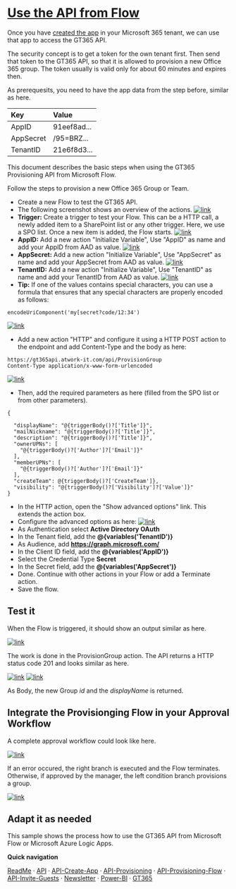# [Use the API from Flow](#use-the-api)

Once you have [created the app](./API-create-app.md) in your Microsoft 365 tenant, we can use that app to access the GT365 API.

The security concept is to get a token for the own tenant first. Then send that token to the GT365 API, so that it is allowed to provision a new Office 365 group. The token usually is valid only for about 60 minutes and expires then.

As prerequesits, you need to have the app data from the step before, similar as here.

| Key | Value |
|:----|:------|
| AppID | 91eef8ad...
| AppSecret | /95=BRZ...
| TenantID | 21e6f8d3...

This document describes the basic steps when using the GT365 Provisioning API from Microsoft Flow.

Follow the steps to provision a new Office 365 Group or Team.

- Create a new Flow to test the GT365 API.
- The following screenshot shows an overview of the actions.
[![link](./images/api-provision-flow-1.png)](./images/api-provision-flow-1.png "Click to enlarge")
- **Trigger:** Create a trigger to test your Flow. This can be a HTTP call, a newly added item to a SharePoint list or any other trigger. Here, we use a SPO list. Once a new item is added, the Flow starts.
[![link](./images/api-provision-flow-2.png)](./images/api-provision-flow-2.png "Click to enlarge")
- **AppID:** Add a new action "Initialize Variable", Use "AppID" as name and add your AppID from AAD as value.
[![link](./images/api-provision-flow-4.png)](./images/api-provision-flow-4.png "Click to enlarge")
- **AppSecret:** Add a new action "Initialize Variable", Use "AppSecret" as name and add your AppSecret from AAD as value.
[![link](./images/api-provision-flow-3.png)](./images/api-provision-flow-3.png "Click to enlarge")
- **TenantID:** Add a new action "Initialize Variable", Use "TenantID" as name and add your TenantID from AAD as value.
[![link](./images/api-provision-flow-5.png)](./images/api-provision-flow-5.png "Click to enlarge")
- **Tip:** If one of the values contains special characters, you can use a formula that ensures that any special characters are properly encoded as follows:
~~~
encodeUriComponent('my[secret?code/12:34')
~~~
[![link](./images/api-provision-flow-6.png)](./images/api-provision-flow-6.png "Click to enlarge")
- Add a new action "HTTP" and configure it using a HTTP POST action to the endpoint and add Content-Type and the body as here:
~~~
https://gt365api.atwork-it.com/api/ProvisionGroup
Content-Type application/x-www-form-urlencoded
~~~
[![link](./images/api-provision-flow-11.png)](./images/api-provision-flow-11.png "Click to enlarge")
- Then, add the required parameters as here (filled from the SPO list or from other parameters).
~~~
{
  
  "displayName": "@{triggerBody()?['Title']}",
  "mailNickname": "@{triggerBody()?['Title']}",
  "description": "@{triggerBody()?['Title']}",
  "ownerUPNs": [
    "@{triggerBody()?['Author']?['Email']}"
  ],
  "memberUPNs": [
    "@{triggerBody()?['Author']?['Email']}"
  ],
  "createTeam": @{triggerBody()?['CreateTeam']},
  "visibility": "@{triggerBody()?['Visibility']?['Value']}"
}
~~~
- In the HTTP action, open the "Show advanced options" link. This extends the action box.
- Configure the advanced options as here:
[![link](./images/api-provision-flow-10.png)](./images/api-provision-flow-10.png "Click to enlarge")
- As Authentication select **Active Directory OAuth**
- In the Tenant field, add the **@{variables('TenantID')}**
- As Audience, add **https://graph.microsoft.com/**
- In the Client ID field, add the **@{variables('AppID')}**
- Select the Credential Type **Secret**
- In the Secret field, add the **@{variables('AppSecret')}**
- Done. Continue with other actions in your Flow or add a Terminate action.
- Save the flow.

## Test it

When the Flow is triggered, it should show an output similar as here.

[![link](./images/api-provision-flow-12.png)](./images/api-provision-flow-12.png "Click to enlarge")

The work is done in the ProvisionGroup action. The API returns a HTTP status code 201 and looks similar as here.

[![link](./images/api-provision-flow-13.png)](./images/api-provision-flow-13.png "Click to enlarge")
[![link](./images/api-provision-flow-14.png)](./images/api-provision-flow-14.png "Click to enlarge")

As Body, the new Group *id* and the *displayName* is returned.

## Integrate the Provisionging Flow in your Approval Workflow

A complete approval workflow could look like here. 

[![link](./images/api-provision-flow-15.png)](./images/api-provision-flow-15.png "Click to enlarge")

If an error occured, the right branch is executed and the Flow terminates. Otherwise, if approved by the manager, the left condition branch provisions a group.

[![link](./images/api-provision-flow-16.png)](./images/api-provision-flow-16.png "Click to enlarge")

## Adapt it as needed

This sample shows the process how to use the GT365 API from Microsoft Flow or Microsoft Azure Logic Apps.

**Quick navigation**

[ReadMe](https://github.com/delegate365/GovernanceToolkit365/) &middot; [API](./API.md) &middot; [API-Create-App](./API-create-app.md) &middot; [API-Provisioning](./API-provisioning.md) &middot; [API-Provisioning-Flow](./API-provisioning-flow.md) &middot; [API-Invite-Guests](./API-invite-guest.md) &middot; [Newsletter](./newsletter.md) &middot; [Power-BI](./power-bi.md) &middot; [GT365](https://governancetoolkit365.com/)
